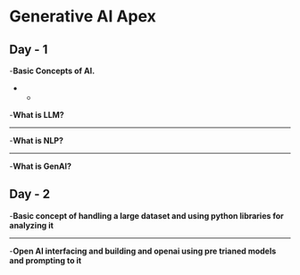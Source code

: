 # Generative AI Apex

## Day - 1

-**Basic Concepts of AI.**
* *
-**What is LLM?**
** **
-**What is NLP?**
** **
-**What is GenAI?**

## Day - 2

-**Basic concept of handling a large dataset and using python libraries for analyzing it**
** **
-**Open AI interfacing and building and openai using pre trianed models and prompting to it**
